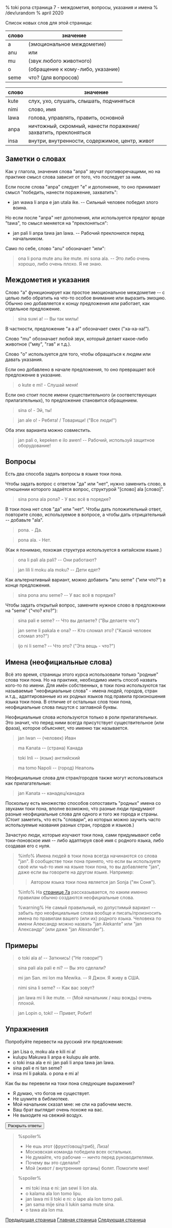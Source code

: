 % toki pona страница 7 - междометия, вопросы, указания и имена
% /dev/urandom
% april 2020

Список новых слов для этой страницы:

| слово     | значение                                |
|-----------|-----------------------------------------|
| a         | (эмоциональное междометие)              |
| anu       | или                                     |
| mu        | (звук любого животного)                 |
| o         | (обращение к кому-либо, указание)       |
| seme      | что? (для вопросов)                     |

| слово     | значение                                |
|-----------|-----------------------------------------|
| kute      | слух, ухо, слушать, слышать, подчиняться|
| nimi      | слово, имя                              |
| lawa      | голова, управлять, править, основной    |
| anpa      | ничтожный, скромный, нанести поражение/захватить, преклоняться |
| insa      | внутри, внутренности, содержимое, центр, живот|

## Заметки о словах

Как у глагола, значения слова "anpa" звучат противоречащими, но на практике
смысл слова зависит от того, что последует за ним.

Если после слова "anpa" следует "e" и дополнение, то оно принимает смысл
"победить, нанести поражение, захватить":

* jan wawa li anpa e jan utala ike. -- Сильный человек победил злого воина.

Но если после "anpa" нет дополнения, или используется предлог вроде "tawa", то
смысл меняется на "преклоняться":

* jan pali li anpa tawa jan lawa. -- Рабочий преклонился перед начальником.

Само по себе, слово "anu" обозначает "или": 

> ona li pona mute anu ike mute. mi sona ala. -- Это либо очень хорошо, либо
  очень плохо. Я не знаю.

## Междометия и указания

Слово "a" функционирует как простое эмоциональное междометие -- с целью либо
обратить на что-то особое внимание или выразить эмоцию. Обычно оно добавляется к
концу предложения или работает, как отдельное предложение.

> sina suwi a! -- Вы так милы!

В частности, предложение "a a a!" обозначает смех ("ха-ха-ха!").

Слово "mu" обозначает любой звук, который делает какое-либо животное ("мяу",
"гав" и т.д.).

Слово "о" используется для того, чтобы обращаться к людям или давать указания.

Если оно добавлено в начале предложения, то оно превращает всё предложение в
указание.

> o kute e mi! - Слушай меня!

Если оно стоит после имени существительного (и соответствующих прилагательных),
то предложение становится обращением.

> sina o! - Эй, ты!

> jan ale o! - Ребята! / Товарищи! ("Все люди!")

Оба этих варианта можно совместить.

> jan pali o, kepeken e ilo awen! -- Рабочий, используй защитное оборудование!

## Вопросы

Есть два способа задать вопросы в языке токи пона.

Чтобы задать вопрос с ответом "да" или "нет", нужно заменить слово, в отношении
которого задаётся вопрос, структурой "[слово] ala [слово]".

> sina pona ala pona? - У вас всё в порядке?

В токи пона нет слов "да" или "нет". Чтобы дать положительный ответ, повторите
слово, используемое в вопросе, а чтобы дать отрицательный -- добавьте "ala".

> pona. - Да.

> pona ala. - Нет.

(Как я понимаю, похожая структура используется в китайском языке.)

> ona li pali ala pali? -- Они работают?

> jan lili li moku ala moku? -- Дети едят?

Как альтернативный вариант, можно добавить "anu seme" ("или что?") в конце
предложения.

> sina pona anu seme? -- У вас всё в порядке?

Чтобы задать открытый вопрос, замените нужное слово в предложении на "seme"
("что? кто?"):

> sina pali e seme? -- Что вы делаете? ("Вы делаете что")

> jan seme li pakala e ona? -- Кто сломал это? ("Какой человек сломал это?")

> ijo ni li seme? -- Что это? ("Эта вещь - что?")

## Имена (неофициальные слова)

Всё это время, страницы этого курса использовали только "родные" слова токи
пона. Но на практике, необходимо иметь способ назвать кого-то по имени. Для имён
собственных, в токи пона используются так называемые "неофициальные слова" -
имена людей, городов, стран и.т.д., адаптированные из их родных языков под
правила произношения языка токи пона. В отличие от остальных слов токи пона,
неофициальные слова пишутся с заглавной буквы.

Неофициальные слова используются только в роли прилагательных. Это значит, что
перед ними всегда присутствует существительное (или фраза), которое объясняет,
что именно так называется.

> jan Iwan -- (человек) Иван

> ma Kanata -- (страна) Канада

> toki Inli -- (язык) английский

> ma tomo Napoli -- (город) Неаполь

Неофициальные слова для стран/городов также могут использоваться как
прилагательные:

> jan Kanata -- канадец/канадка

Поскольку есть множество способов сопоставить "родных" имена со звуками токи
пона, вполне возможно, что разные люди придумают разные неофициальные слова для
одного и того же города и страны. (Стоит заметить, что есть "словари", из
которых можно заучить часто используемые названия разных стран, городов и
языков.)

Зачастую люди, которые изучают токи пона, сами придумывают себе токи-поновское
имя -- либо адаптируя своё имя с родного языка, либо создавая его с нуля.

> %info%
> Имена людей в токи пона всегда начинаются со слова "jan". В сообществе токи
> пона принято, что если вы используете своё или чьё-то имя на языке токи пона,
> то вы добавляете "jan", даже если вы говорите на другом языке. Например:
> 
> > Автором языка токи пона является jan Sonja ("ян Соня").
>

> %info%
> На [странице 7a](ru_7a.html) рассказывается, по каким именно правилам обычно
> создаются неофициальные слова.

> %warning%
> Не самый правильный, но допустимый вариант -- забыть про неофициальные слова
> вообще и писать/произносить имена по правилам вашего (или их) родного языка. 
> Человека по имени Александр можно назвать "jan Alekante" или "jan Александр"
> (или даже "jan Alexander").
>

## Примеры

> o toki ala a! -- Заткнись! ("Не говори!")

> sina pali ala pali e ni? -- Вы это сделали?

> mi jan San. mi lon ma Mewika. -- Я Джон. Я живу в США.

> nimi sina li seme? -- Как вас зовут?

> jan lawa mi li ike mute. -- (Мой начальник / наш вождь) очень плохой.

> jan Lopin o, toki! -- Привет, Робит!

## Упражнения

Попробуйте перевести на русский эти предложения:

* jan Lisa o, moku ala e kili ni a!
* kulupu Makuwa li anpa e kulupu ale ante.
* o toki insa ala e ni: jan pali li anpa tawa jan lawa.
* sina pali e ni tan seme? 
* insa mi li pakala. o pona e mi a!

Как бы вы перевели на токи пона следующие выражения?

* Я думаю, что богов не существует.
* Не шумите в библиотеке.
* Мой начальник сказал мне: не спи на рабочем месте.
* Ваш брат выглядит очень похоже на вас.
* Не выходите на свежий воздух.

<button onclick="revealSpoilers();">Раскрыть ответы</button>

> %spoiler%
> * Не ешь этот (фрукт/овощ/гриб), Лиза!
> * Московская команда победила всех остальных.
> * Не думайте, что рабочие -- ничто перед руководителями.
> * Почему вы это сделали?
> * Мой (живот / внутренние органы) болят. Помогите мне!
>

> %spoiler%
> * mi toki insa e ni: jan sewi li lon ala.
> * o kalama ala lon tomo lipu.
> * jan lawa mi li toki e ni: o lape ala lon tomo pali.
> * jan sama mije sina li lukin sama mute sina.
> * o tawa ala lon ma.
>

[Предыдущая страница](ru_6.html) [Главная страница](ru_index.html) [Следующая
страница](ru_8.html)
